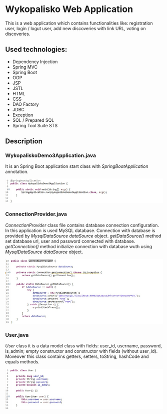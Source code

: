 # **Wykopalisko Web Application**

This is a web application which contains functionalities like: registration user, login / logut user, add new discoveries with link URL, voting on discoveries.

## Used technologies:
* Dependency Injection
* Spring MVC
* Spring Boot
* OOP
* JSP
* JSTL
* HTML
* CSS
* DAO Factory
* JDBC
* Exception
* SQL / Prepared SQL
* Spring Tool Suite STS

## Description

### WykopaliskoDemo3Application.java

It is an Spring Boot application start class with *SpringBootApplication* annotation.

![alt text](/.readmeimages/image2.jpg)

### ConnectionProvider.java

*ConnectionProvider* class file contains database connection configuration.
In this application is used MySQL database.
Connection with database is provided by *MysqlDataSource dataSource* object.
*getDataSource()* method set database url, user and password connected with database.
*getConnection()* method initialize connection with database wuth using *MysqlDataSource dataSource* object.

![alt text](/.readmeimages/image3.jpg)

### User.java

*User* class it is a data model class with fields: user_id, username, password, is_admin; empty constructor and constructor with fields (without user_id).
Moveover this class contains getters, setters, toString, hashCode and equals methods.

![alt text](/.readmeimages/image4.jpg)

